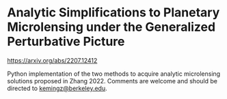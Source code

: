 # Analytic Simplifications to Planetary Microlensing under the Generalized Perturbative Picture

https://arxiv.org/abs/2207.12412

Python implementation of the two methods to acquire analytic microlensing solutions proposed in Zhang 2022. Comments are welcome and should be directed to kemingz@berkeley.edu.